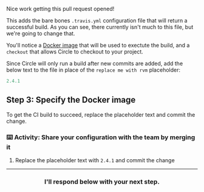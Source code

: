 Nice work getting this pull request opened! 

This adds the bare bones `.travis.yml` configuration file that will return a successful build. As you can see, there currently isn't much to this file, but we're going to change that. 

You'll notice a [Docker image](https://docs.docker.com/v17.09/engine/userguide/storagedriver/imagesandcontainers/) that will be used to exectute the build, and a `checkout` that allows Circle to checkout to your project.

Since Circle will only run a build after new commits are added, add the below text to the file in place of the `replace me with rvm` placeholder:

```yaml
2.4.1
```

## Step 3: Specify the Docker image

To get the CI build to succeed, replace the placeholder text and commit the change. 

### :keyboard: Activity: Share your configuration with the team by merging it

1. Replace the placeholder text with `2.4.1` and commit the change

<hr>
<h3 align="center">I'll respond below with your next step.</h3>


